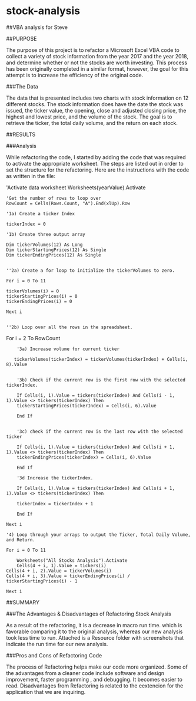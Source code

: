 # stock-analysis

##VBA analysis for Steve

##PURPOSE

The purpose of this project is to refactor a Microsoft Excel VBA code to collect a variety of stock information from the year 2017 and the 
year 2018, and determine whether or not the stocks are worth investing. This process has been originally completed in a similar format, however, 
the goal for this attempt is to increase the efficiency of the original code.

###The Data

The data that is presented includes two charts with stock information on 12 different stocks. The stock information does have the date the stock 
was issued, the ticker value, the opening, close and adjusted closing price, the highest and lowest price, and the volume of the stock. 
The goal is to retrieve the ticker, the total daily volume, and the return on each stock.

##RESULTS

###Analysis

While refactoring the code, I started by adding the code that was required to activate the appropriate worksheet. The steps are listed 
out in order to set the structure for the refactoring. Here are the instructions with the code as written in the file:

'Activate data worksheet
    Worksheets(yearValue).Activate
    
    'Get the number of rows to loop over
    RowCount = Cells(Rows.Count, "A").End(xlUp).Row
    
    '1a) Create a ticker Index
    
    tickerIndex = 0

    '1b) Create three output array
    
    Dim tickerVolumes(12) As Long
    Dim tickerStartingPrices(12) As Single
    Dim tickerEndingPrices(12) As Single
    
    
    ''2a) Create a for loop to initialize the tickerVolumes to zero.
    
    For i = 0 To 11
     
    tickerVolumes(i) = 0
    tickerStartingPrices(i) = 0
    tickerEndingPrices(i) = 0
    
    Next i
    
        
    ''2b) Loop over all the rows in the spreadsheet.
    
   For i = 2 To RowCount
   
    
        '3a) Increase volume for current ticker
        
       tickerVolumes(tickerIndex) = tickerVolumes(tickerIndex) + Cells(i, 8).Value
        
        
        '3b) Check if the current row is the first row with the selected tickerIndex.
        
        If Cells(i, 1).Value = tickers(tickerIndex) And Cells(i - 1, 1).Value <> tickers(tickerIndex) Then
        tickerStartingPrices(tickerIndex) = Cells(i, 6).Value
            
        End If
        
        
        '3c) check if the current row is the last row with the selected ticker
        
        If Cells(i, 1).Value = tickers(tickerIndex) And Cells(i + 1, 1).Value <> tickers(tickerIndex) Then
        tickerEndingPrices(tickerIndex) = Cells(i, 6).Value
        
        End If                

        '3d Increase the tickerIndex.
        
        If Cells(i, 1).Value = tickers(tickerIndex) And Cells(i + 1, 1).Value <> tickers(tickerIndex) Then
            
        tickerIndex = tickerIndex + 1
        
        End If
    
    Next i
    
    '4) Loop through your arrays to output the Ticker, Total Daily Volume, and Return.
    
    For i = 0 To 11
        
        Worksheets("All Stocks Analysis").Activate
        Cells(4 + i, 1).Value = tickers(i)
    Cells(4 + i, 2).Value = tickerVolumes(i)
    Cells(4 + i, 3).Value = tickerEndingPrices(i) / tickerStartingPrices(i) - 1
        
    Next i

##SUMMARY

###The Advantages & Disadvantages of Refactoring Stock Analysis

As a result of the refactoring, it is a decrease in macro run time. which is favorable comparing it to the original analysis, whereas our
new analysis took less time to run. Attached is a Resource folder with screenshots that indicate the run time for our new analysis.

###Pros and Cons of Refactoring Code

The process of Refactoring helps make our code more organized. Some of the advantages from a cleaner code include software and design
improvement, faster programming , and debugging. It becomes easier to read. 
Disadvantages from Refactoring is related to the eextencion for the application that we are inquiring.

